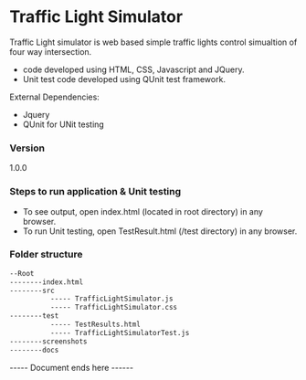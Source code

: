 # Traffic Light Simulator

Traffic Light simulator is web based simple traffic lights control simualtion of four way intersection.

  - code developed using HTML, CSS, Javascript and JQuery.
  - Unit test code developed using QUnit test framework.

External Dependencies:
  - Jquery
  - QUnit for UNit testing

### Version
1.0.0

### Steps to run application & Unit testing

* To see output, open index.html (located in root directory) in any browser.
* To run Unit testing, open TestResult.html (/test directory) in any browser.
### Folder structure


```sh
--Root
--------index.html
--------src
          ----- TrafficLightSimulator.js
          ----- TrafficLightSimulator.css
--------test
          ----- TestResults.html
          ----- TrafficLightSimulatorTest.js
--------screenshots
--------docs
```
----- Document ends here ------


